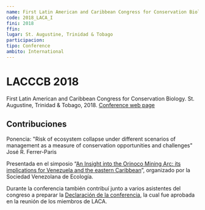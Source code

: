 ```yaml
---
name: First Latin American and Caribbean Congress for Conservation Biology
code: 2018_LACA_I
fini: 2018
ffin:
lugar: St. Augustine, Trinidad & Tobago
participacion:
tipo: Conference
ambito: International
---
```


# LACCCB 2018

First Latin American and Caribbean Congress for Conservation Biology. St. Augustine, Trinidad & Tobago, 2018. [Conference web page](https://lacccb2018.org/)

## Contribuciones

Ponencia: "Risk of ecosystem collapse under different scenarios of management as a measure of conservation opportunities and challenges" José R. Ferrer-Paris

Presentada en el simposio “[An Insight into the Orinoco Mining Arc: its implications for Venezuela and the eastern Caribbean](https://lacccb2018.org/orinoco-mining-arc)”, organizado por la Sociedad Venezolana de Ecología.

Durante la conferencia también contribuí junto a varios asistentes del congreso a preparar la [Declaración de la conferencia](https://lacccb2018.org/orinoco-mining-arc-conference-statement), la cual fue aprobada en la reunión de los miembros de LACA.
